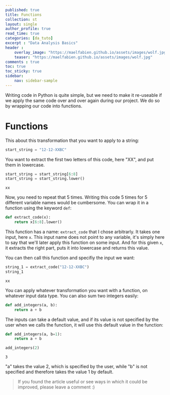 ```yaml
---
published: true
title: Functions
collection: st
layout: single
author_profile: true
read_time: true
categories: [da_tuto]
excerpt : "Data Analysis Basics"
header :
    overlay_image: "https://maelfabien.github.io/assets/images/wolf.jpg"
    teaser: "https://maelfabien.github.io/assets/images/wolf.jpg"
comments : true
toc: true
toc_sticky: true
sidebar:
    nav: sidebar-sample
---
```


<script type="text/javascript" async
src="https://cdn.mathjax.org/mathjax/latest/MathJax.js?config=TeX-MML-AM_CHTML">
</script>

Writing code in Python is quite simple, but we need to make it re-useable if we apply the same code over and over again during our project. We do so by wrapping our code into functions.

# Functions

This about this transformation that you want to apply to a string:

```python
start_string = "12-12-XXBC"
```

You want to extract the first two letters of this code, here "XX", and put them in lowercase.

```python
start_string = start_string[6:8]
start_string = start_string.lower()
```

```
xx
```

Now, you need to repeat that 5 times. Writing this code 5 times for 5 different variable names would be cumbersome. You can wrap it in a function using the keyword `def`:

```python
def extract_code(x):
	return x[6:8].lower()
```

This function has a name: `extract_code` that I chose arbitrarly. It takes one input, here `x`. This input name does not point to any variable, it's simply here to say that we'll later apply this function on some input. And for this given `x`, it extracts the right part, puts it into lowercase and returns this value.

You can then call this function and specifiy the input we want:

```python
string_1 = extract_code("12-12-XXBC")
string_1
```

```
xx
```

You can apply whatever transformation you want with a function, on whatever input data type. You can also sum two integers easily:

```python
def add_integers(a, b):
	return a + b
```

The inputs can take a default value, and if its value is not specified by the user when we calls the function, it will use this default value in the function:

```python
def add_integers(a, b=1):
	return a + b
```

```python
add_integers(2)
```

```
3
```

"a" takes the value 2, which is specified by the user, while "b" is not specified and therefore takes the value 1 by default.

> If you found the article useful or see ways in which it could be improved, please leave a comment :)